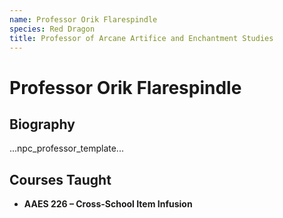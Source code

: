 ```yaml
---
name: Professor Orik Flarespindle
species: Red Dragon
title: Professor of Arcane Artifice and Enchantment Studies
---
```


# Professor Orik Flarespindle

## Biography
...npc_professor_template...

## Courses Taught
- **AAES 226 – Cross-School Item Infusion**
